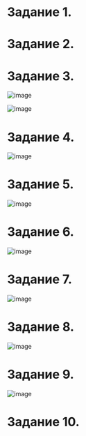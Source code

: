 Задание 1.
==================

Задание 2.
==================

Задание 3.
=================

![image](https://user-images.githubusercontent.com/60341565/143405314-eb344039-8df5-4e47-94ec-8173794932bf.png)

![image](https://user-images.githubusercontent.com/60341565/143405992-b304d690-2a2f-4423-a10e-496e595b1706.png)

Задание 4.
================

![image](https://user-images.githubusercontent.com/60341565/143418260-61be545f-0f40-40c3-8c96-e2b9080b7cad.png)

Задание 5.
===============

![image](https://user-images.githubusercontent.com/60341565/143419180-f6f369f0-6eca-4a21-bca0-a6c9dd087397.png)

Задание 6.
==============

![image](https://user-images.githubusercontent.com/60341565/143420841-c1463f2c-76de-484c-9fb2-582e1f5d2fc1.png)

Задание 7.
==============

![image](https://user-images.githubusercontent.com/60341565/143421040-0f650558-ca2a-45ca-8f23-fca58c3b64ae.png)

Задание 8.
==============

![image](https://user-images.githubusercontent.com/60341565/143422459-3a342ae9-3576-4859-a1c6-7cf9a6a37fa1.png)

Задание 9.
==============

![image](https://user-images.githubusercontent.com/60341565/143422919-1620bb0a-6f4d-4b47-9473-e4a9d81015f6.png)

Задание 10.
==============
